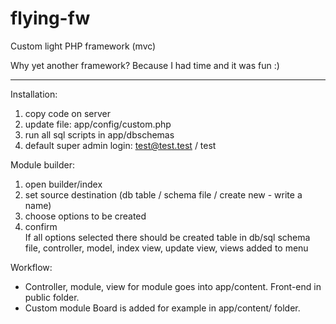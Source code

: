 # flying-fw
Custom light PHP framework (mvc)

Why yet another framework? Because I had time and it was fun :)

------------------------------------------
Installation:
1. copy code on server
2. update file: app/config/custom.php
3. run all sql scripts in app/dbschemas
4. default super admin login: test@test.test / test

Module builder:
1. open builder/index
2. set source destination (db table / schema file / create new - write a name)
3. choose options to be created
4. confirm   
If all options selected there should be created table in db/sql schema file, controller, model, index view, update view, views added to menu

Workflow:  
- Controller, module, view for module goes into app/content. Front-end in public folder.  
- Custom module Board is added for example in app/content/ folder.
